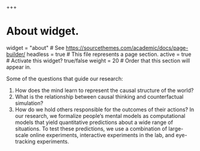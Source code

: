 +++
# About widget.
widget = "about"  # See https://sourcethemes.com/academic/docs/page-builder/
headless = true  # This file represents a page section.
active = true  # Activate this widget? true/false
weight = 20  # Order that this section will appear in.


Some of the questions that guide our research:

1. How does the mind learn to represent the causal structure of the world?
2. What is the relationship between causal thinking and counterfactual simulation?
3. How do we hold others responsible for the outcomes of their actions?
In our research, we formalize people’s mental models as computational models that yield quantitative predictions about a wide range of situations. To test these predictions, we use a combination of large-scale online experiments, interactive experiments in the lab, and eye-tracking experiments.
